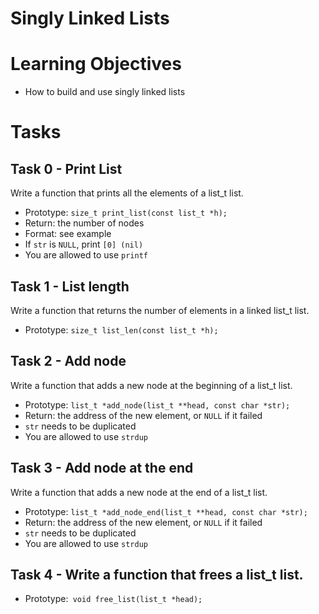 # Singly Linked Lists 

# Learning Objectives 

* How to build and use singly linked lists

# Tasks 

## Task 0 - Print List 

Write a function that prints all the elements of a list_t list.

* Prototype: `size_t print_list(const list_t *h);`
* Return: the number of nodes
* Format: see example
* If `str` is `NULL`, print `[0] (nil)`
* You are allowed to use `printf`

## Task 1 - List length 

Write a function that returns the number of elements in a linked list_t list.

* Prototype: `size_t list_len(const list_t *h);`

## Task 2 - Add node 

Write a function that adds a new node at the beginning of a list_t list.

* Prototype: `list_t *add_node(list_t **head, const char *str);`
* Return: the address of the new element, or `NULL` if it failed
* `str` needs to be duplicated
* You are allowed to use `strdup`

## Task 3 - Add node at the end 

Write a function that adds a new node at the end of a list_t list.

* Prototype: `list_t *add_node_end(list_t **head, const char *str);`
* Return: the address of the new element, or `NULL` if it failed
* `str` needs to be duplicated
* You are allowed to use `strdup`

## Task 4 - Write a function that frees a list_t list.

* Prototype:` void free_list(list_t *head);`
